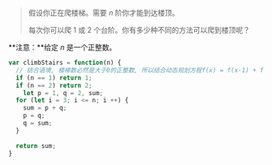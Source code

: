 > 假设你正在爬楼梯。需要 *n* 阶你才能到达楼顶。
>
> 每次你可以爬 1 或 2 个台阶。你有多少种不同的方法可以爬到楼顶呢？

**注意：**给定 *n* 是一个正整数。

```javascript
var climbStairs = function(n) {
  // 结合语境, 楼梯数必然是大于0的正整数, 所以结合动态规划方程f(x) = f(x-1) + f(x-2), x 从3开始取值
  if (n == 1) return 1;
  if (n == 2) return 2;
 	let p = 1, q = 2, sum;
  for (let i = 3; i <= n; i ++) {
    sum = p + q;
    p = q;
    q = sum;
  }
  
  return sum;
}
```



